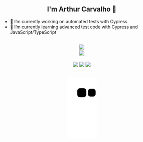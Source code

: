 <div>
  <h2 align = "center">I'm Arthur Carvalho 👋</h2>
</div>

- 🔭 I’m currently working on automated tests with Cypress
- 🌱 I’m currently learning advanced test code with Cypress and JavaScript/TypeScript
</br>
<div align="center">
  <a href="https://github.com/arthurqabr"><img height="180em" src="https://github-readme-stats.vercel.app/api?username=arthurqabr&show_icons=true&theme=dark&include_all_commits=true&count_private=true"/>
<div align="center">
    <img height="180em" src="https://github-readme-stats.vercel.app/api/top-langs/?username=arthurqabr&layout=compact&langs_count=7&theme=dark"/>
</div>
  </br>
<div align="center">
  <a href = "https://www.linkedin.com/in/arthur-carvalho-11015064"><img src="https://img.shields.io/badge/LinkedIn-0077B5?style=for-the-badge&logo=linkedin&logoColor=whit" target="_blank"></a>
  <a href = "https://wa.me/5531992811966"><img src="https://img.shields.io/badge/WhatsApp-25D366?style=for-the-badge&logo=whatsapp&logoColor=white" target="_blank"></a>
  <a href = "mailto:arthur.o.carvalho@gmail.com"><img src="https://img.shields.io/badge/Gmail-D14836?style=for-the-badge&logo=gmail&logoColor=white" target="_blank"></a>
</div>
  </br>

![Snake animation](https://github.com/suklaalkmim/suklaalkmim/blob/output/github-contribution-grid-snake.svg)
